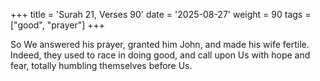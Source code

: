 +++
title = 'Surah 21, Verses 90'
date = '2025-08-27'
weight = 90
tags = ["good", "prayer"]
+++

So We answered his prayer, granted him John, and made his wife fertile. Indeed, they used to race in doing good, and call upon Us with hope and fear, totally humbling themselves before Us.
